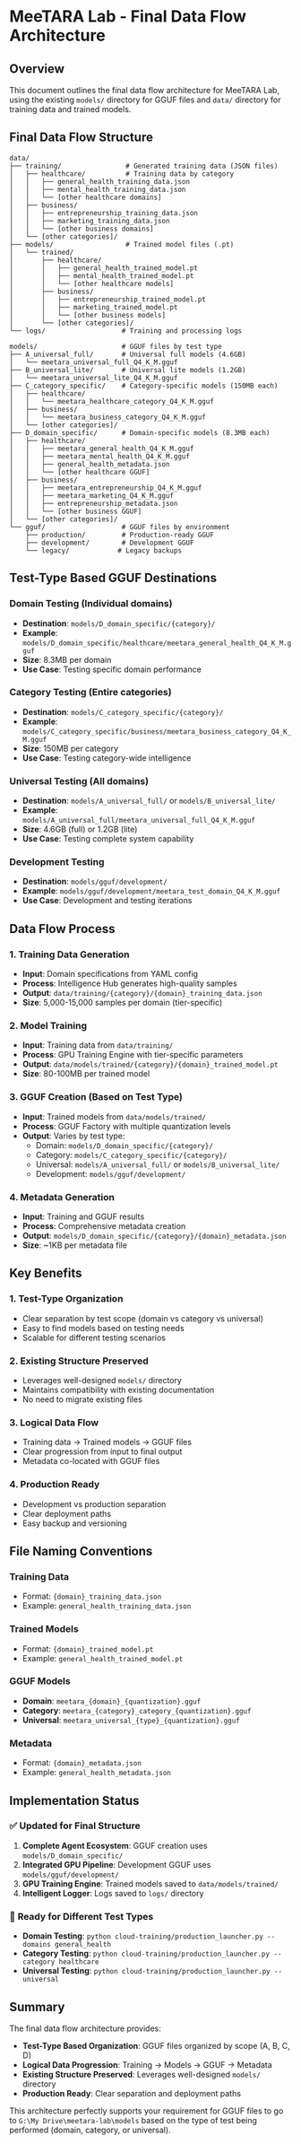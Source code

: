 # MeeTARA Lab - Final Data Flow Architecture

## Overview
This document outlines the final data flow architecture for MeeTARA Lab, using the existing `models/` directory for GGUF files and `data/` directory for training data and trained models.

## Final Data Flow Structure

```
data/
├── training/                # Generated training data (JSON files)
│   ├── healthcare/          # Training data by category
│   │   ├── general_health_training_data.json
│   │   ├── mental_health_training_data.json
│   │   └── [other healthcare domains]
│   ├── business/           
│   │   ├── entrepreneurship_training_data.json
│   │   ├── marketing_training_data.json
│   │   └── [other business domains]
│   └── [other categories]/
├── models/                  # Trained model files (.pt)
│   └── trained/             
│       ├── healthcare/
│       │   ├── general_health_trained_model.pt
│       │   ├── mental_health_trained_model.pt
│       │   └── [other healthcare models]
│       ├── business/
│       │   ├── entrepreneurship_trained_model.pt
│       │   ├── marketing_trained_model.pt
│       │   └── [other business models]
│       └── [other categories]/
└── logs/                   # Training and processing logs

models/                     # GGUF files by test type
├── A_universal_full/       # Universal full models (4.6GB)
│   └── meetara_universal_full_Q4_K_M.gguf
├── B_universal_lite/       # Universal lite models (1.2GB)
│   └── meetara_universal_lite_Q4_K_M.gguf
├── C_category_specific/    # Category-specific models (150MB each)
│   ├── healthcare/
│   │   └── meetara_healthcare_category_Q4_K_M.gguf
│   ├── business/
│   │   └── meetara_business_category_Q4_K_M.gguf
│   └── [other categories]/
├── D_domain_specific/      # Domain-specific models (8.3MB each)
│   ├── healthcare/
│   │   ├── meetara_general_health_Q4_K_M.gguf
│   │   ├── meetara_mental_health_Q4_K_M.gguf
│   │   ├── general_health_metadata.json
│   │   └── [other healthcare GGUF]
│   ├── business/
│   │   ├── meetara_entrepreneurship_Q4_K_M.gguf
│   │   ├── meetara_marketing_Q4_K_M.gguf
│   │   ├── entrepreneurship_metadata.json
│   │   └── [other business GGUF]
│   └── [other categories]/
└── gguf/                   # GGUF files by environment
    ├── production/         # Production-ready GGUF
    ├── development/        # Development GGUF
    └── legacy/            # Legacy backups
```

## Test-Type Based GGUF Destinations

### **Domain Testing** (Individual domains)
- **Destination**: `models/D_domain_specific/{category}/`
- **Example**: `models/D_domain_specific/healthcare/meetara_general_health_Q4_K_M.gguf`
- **Size**: 8.3MB per domain
- **Use Case**: Testing specific domain performance

### **Category Testing** (Entire categories)
- **Destination**: `models/C_category_specific/{category}/`
- **Example**: `models/C_category_specific/business/meetara_business_category_Q4_K_M.gguf`
- **Size**: 150MB per category
- **Use Case**: Testing category-wide intelligence

### **Universal Testing** (All domains)
- **Destination**: `models/A_universal_full/` or `models/B_universal_lite/`
- **Example**: `models/A_universal_full/meetara_universal_full_Q4_K_M.gguf`
- **Size**: 4.6GB (full) or 1.2GB (lite)
- **Use Case**: Testing complete system capability

### **Development Testing**
- **Destination**: `models/gguf/development/`
- **Example**: `models/gguf/development/meetara_test_domain_Q4_K_M.gguf`
- **Use Case**: Development and testing iterations

## Data Flow Process

### 1. Training Data Generation
- **Input**: Domain specifications from YAML config
- **Process**: Intelligence Hub generates high-quality samples
- **Output**: `data/training/{category}/{domain}_training_data.json`
- **Size**: 5,000-15,000 samples per domain (tier-specific)

### 2. Model Training
- **Input**: Training data from `data/training/`
- **Process**: GPU Training Engine with tier-specific parameters
- **Output**: `data/models/trained/{category}/{domain}_trained_model.pt`
- **Size**: 80-100MB per trained model

### 3. GGUF Creation (Based on Test Type)
- **Input**: Trained models from `data/models/trained/`
- **Process**: GGUF Factory with multiple quantization levels
- **Output**: Varies by test type:
  - Domain: `models/D_domain_specific/{category}/`
  - Category: `models/C_category_specific/{category}/`
  - Universal: `models/A_universal_full/` or `models/B_universal_lite/`
  - Development: `models/gguf/development/`

### 4. Metadata Generation
- **Input**: Training and GGUF results
- **Process**: Comprehensive metadata creation
- **Output**: `models/D_domain_specific/{category}/{domain}_metadata.json`
- **Size**: ~1KB per metadata file

## Key Benefits

### 1. **Test-Type Organization**
- Clear separation by test scope (domain vs category vs universal)
- Easy to find models based on testing needs
- Scalable for different testing scenarios

### 2. **Existing Structure Preserved**
- Leverages well-designed `models/` directory
- Maintains compatibility with existing documentation
- No need to migrate existing files

### 3. **Logical Data Flow**
- Training data → Trained models → GGUF files
- Clear progression from input to final output
- Metadata co-located with GGUF files

### 4. **Production Ready**
- Development vs production separation
- Clear deployment paths
- Easy backup and versioning

## File Naming Conventions

### Training Data
- Format: `{domain}_training_data.json`
- Example: `general_health_training_data.json`

### Trained Models
- Format: `{domain}_trained_model.pt`
- Example: `general_health_trained_model.pt`

### GGUF Models
- **Domain**: `meetara_{domain}_{quantization}.gguf`
- **Category**: `meetara_{category}_category_{quantization}.gguf`
- **Universal**: `meetara_universal_{type}_{quantization}.gguf`

### Metadata
- Format: `{domain}_metadata.json`
- Example: `general_health_metadata.json`

## Implementation Status

### ✅ **Updated for Final Structure**
1. **Complete Agent Ecosystem**: GGUF creation uses `models/D_domain_specific/`
2. **Integrated GPU Pipeline**: Development GGUF uses `models/gguf/development/`
3. **GPU Training Engine**: Trained models saved to `data/models/trained/`
4. **Intelligent Logger**: Logs saved to `logs/` directory

### 🎯 **Ready for Different Test Types**
- **Domain Testing**: `python cloud-training/production_launcher.py --domains general_health`
- **Category Testing**: `python cloud-training/production_launcher.py --category healthcare`
- **Universal Testing**: `python cloud-training/production_launcher.py --universal`

## Summary

The final data flow architecture provides:
- **Test-Type Based Organization**: GGUF files organized by scope (A, B, C, D)
- **Logical Data Progression**: Training → Models → GGUF → Metadata
- **Existing Structure Preserved**: Leverages well-designed `models/` directory
- **Production Ready**: Clear separation and deployment paths

This architecture perfectly supports your requirement for GGUF files to go to `G:\My Drive\meetara-lab\models` based on the type of test being performed (domain, category, or universal). 